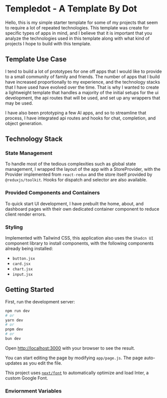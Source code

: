 # Templedot - A Template By Dot

Hello, this is my simple starter template for some of my projects that seem to require a lot of repeated technologies. This template was create for specific types of apps in mind, and I believe that it is important that you analyze the technologies used in this template along with what kind of projects I hope to build with this template.

## Template Use Case

I tend to build a lot of prototypes for one off apps that I would like to provide to a small community of family and friends. The number of apps that I build have increased proportionally to my experience, and the technology stacks that I have used have evolved over the time. That is why I wanted to create a lightweight template that handles a majority of the initial setups for the ui development, the api routes that will be used, and set up any wrappers that may be used.

I have also been prototyping a few AI apps, and so to streamline that process, I have integrated api routes and hooks for chat, completion, and object generation.

## Technology Stack

### State Management

To handle most of the tedious complexities such as global state management, I wrapped the layout of the app with a StoreProvider, with the Provider implemented from `react-redux` and the store itself provided by `@reduxjs/toolkit`. Hooks for dispatch and selector are also available.

### Provided Components and Containers

To quick start UI development, I have prebuilt the home, about, and dashboard pages with their own dedicated container component to reduce client render errors.

### Styling

Implemented with Tailwind CSS, this application also uses the `Shadcn UI` component library to install components, with the following components already being installed:

- `button.jsx`
- `card.jsx`
- `chart.jsx`
- `input.jsx`

## Getting Started

First, run the development server:

```bash
npm run dev
# or
yarn dev
# or
pnpm dev
# or
bun dev
```

Open [http://localhost:3000](http://localhost:3000) with your browser to see the result.

You can start editing the page by modifying `app/page.js`. The page auto-updates as you edit the file.

This project uses [`next/font`](https://nextjs.org/docs/basic-features/font-optimization) to automatically optimize and load Inter, a custom Google Font.

### Enviornment Variables
